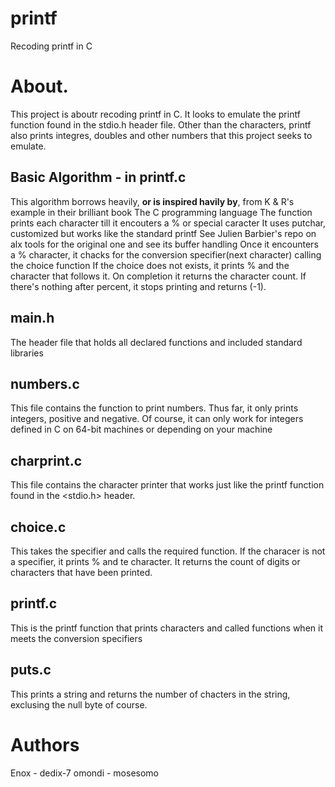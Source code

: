# printf
Recoding printf in C
# About.
This project is aboutr recoding printf in C. It looks to emulate the printf function found in the stdio.h header file.
Other than the characters, printf also prints integres, doubles and other numbers that this project seeks to emulate.
## Basic Algorithm - in printf.c
This algorithm borrows heavily, **or is inspired havily by**, from K & R's example in their brilliant book The C programming language
The function prints each character till it encouters a % or special caracter
It uses putchar, customized but works like the standard printf
See Julien Barbier's repo on alx tools for the original one and see its buffer handling
Once it encounters a % character, it chacks for the conversion specifier(next character) calling the choice function
If the choice does not exists, it prints % and the character that follows it.
On completion it returns the character count.
If there's nothing after percent, it stops printing and returns (-1).
## main.h
The header file that holds all declared functions and included standard libraries
## numbers.c
This file contains the function to print numbers.
Thus far, it only prints integers, positive and negative.
Of course, it can only work for integers defined in C on 64-bit machines or depending on your machine
## charprint.c
This file contains the character printer that works just like the printf function found in the <stdio.h> header.
## choice.c
This takes the specifier and calls the required function. If the characer is not a specifier, it prints % and te character.
It returns the count of digits or characters that have been printed.
## printf.c
This is the printf function that prints characters and called functions when it meets the conversion specifiers
## puts.c
This prints a string and returns the number of chacters in the string, exclusing the null byte of course.

# Authors
Enox - dedix-7
omondi - mosesomo